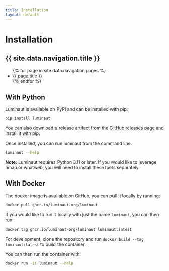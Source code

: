 ```yaml
---
title: Installation
layout: default
---
```


# Installation

<h2>{{ site.data.navigation.title }}</h2>

<ul>
   {% for page in site.data.navigation.pages %}
      <li><a href="{{ page.url }}">{{ page.title }}</a></li>
   {% endfor %}
</ul>

## With Python

Luminaut is available on PyPI and can be installed with pip:

```bash
pip install luminaut
```

You can also download a release artifact from the [GitHub releases page](https://github.com/luminaut-org/luminaut/releases) and install it with pip.

Once installed, you can run luminaut from the command line.

```bash
luminaut --help
```

**Note:** Luminaut requires Python 3.11 or later. If you would like to leverage nmap or whatweb, you will need to install these tools separately.

## With Docker

The docker image is available on GitHub, you can pull it locally by running: 

```bash
docker pull ghcr.io/luminaut-org/luminaut
```

If you would like to run it locally with just the name `luminaut`, you can then run:

```bash
docker tag ghcr.io/luminaut-org/luminaut luminaut:latest
```

For development, clone the repository and run `docker build --tag luminaut:latest` to build the container.

You can then run the container with:
 
```bash
docker run -it luminaut --help
```
